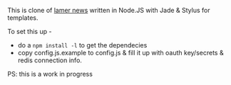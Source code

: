 This is clone of [lamer news](http://lamernews.com/) written in Node.JS with Jade & Stylus for templates.

To set this up -

*  do a `npm install -l` to get the dependecies
*  copy config.js.example to config.js & fill it up with oauth key/secrets & redis connection info.

PS: this is a work in progress
